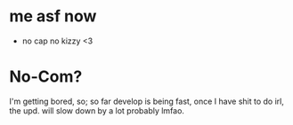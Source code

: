# me asf now
- no cap no kizzy <3

# No-Com?
I'm getting bored, so; so far develop is being fast, once I have shit to do irl, the upd. will slow down by a lot probably lmfao.
